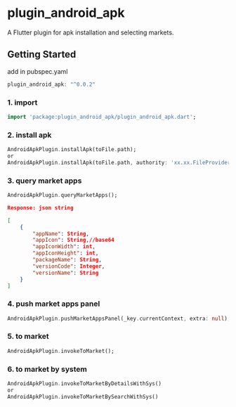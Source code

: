 # plugin_android_apk

A Flutter plugin for apk installation and selecting markets.

## Getting Started
add in pubspec.yaml
```dart
plugin_android_apk: "^0.0.2"
```
### 1. import
```dart
import 'package:plugin_android_apk/plugin_android_apk.dart';
```
### 2. install apk
```dart
AndroidApkPlugin.installApk(toFile.path);
or
AndroidApkPlugin.installApk(toFile.path, authority: 'xx.xx.FileProvider');
```
### 3. query market apps
```dart
AndroidApkPlugin.queryMarketApps();
```
```json
Response: json string

[
    {
        "appName": String,
        "appIcon": String,//base64
        "appIconWidth": int,
        "appIconHeight": int,
        "packageName": String,
        "versionCode": Integer,
        "versionName": String
    }
]
```

### 4. push market apps panel
```dart
AndroidApkPlugin.pushMarketAppsPanel(_key.currentContext, extra: null);
```

### 5. to market
```dart
AndroidApkPlugin.invokeToMarket();
```

### 6. to market by system
```dart
AndroidApkPlugin.invokeToMarketByDetailsWithSys()
or
AndroidApkPlugin.invokeToMarketBySearchWithSys()
```